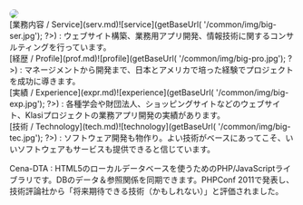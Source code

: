 <img src="<?php echo $_ctrl->getBaseUrl( '/common/img/DSC_1265.jpg'); ?>" style="border-radius:8px;">

<div class="dtBox span4" markdown="1">
[業務内容 / Service](serv.md)![service](<?php echo $_ctrl->getBaseUrl( '/common/img/big-ser.jpg'); ?>)
: ウェブサイト構築、業務用アプリ開発、情報技術に関するコンサルティングを行っています。
</div>

<div class="dtBox span4" markdown="1">
[経歴 / Profile](prof.md)![profile](<?php echo $_ctrl->getBaseUrl( '/common/img/big-pro.jpg'); ?>)
: マネージメントから開発まで、日本とアメリカで培った経験でプロジェクトを成功に導きます。
</div>

<div class="dtBox span4" markdown="1">
[実績 / Experience](expr.md)![experience](<?php echo $_ctrl->getBaseUrl( '/common/img/big-exp.jpg'); ?>)
: 各種学会や財団法人、ショッピングサイトなどのウェブサイト、Klasiプロジェクトの業務アプリ開発の実績があります。
</div>

<div class="dtBox span4" markdown="1">
[技術 / Technology](tech.md)![technology](<?php echo $_ctrl->getBaseUrl( '/common/img/big-tec.jpg'); ?>)
: ソフトウェア開発も物作り。よい技術がベースにあってこそ、いいソフトウェアもサービスも提供できると信じています。
</div>

Cena-DTA
: HTML5のローカルデータベースを使うためのPHP/JavaScriptライブラリです。DBのデータ＆参照関係を同期できます。PHPConf 2011で発表し、技術評論社から「将来期待できる技術（かもしれない）」と評価されました。

